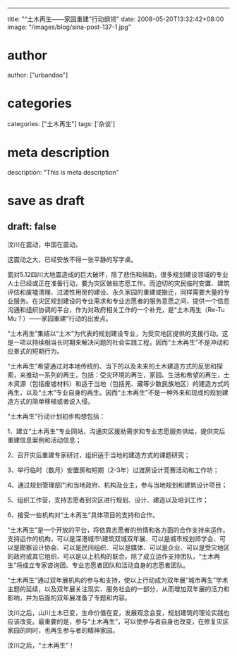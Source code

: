 
---
title: "“土木再生——家园重建”行动纲领"
date: 2008-05-20T13:32:42+08:00
image: "/images/blog/sina-post-137-1.jpg"
# author
author: ["urbandao"]
# categories
categories: ["土木再生"]
tags: ['杂谈']
# meta description
description: "This is meta description"
# save as draft
draft: false
---

汶川在震动，中国在震动。

这震动之大，已经安放不得一张平静的写字桌。

面对5.12四川大地震造成的巨大破坏，除了悲伤和捐助，很多规划建设领域的专业人士已经或正在准备行动，要为灾区做些志愿工作。而迫切的灾民临时安置、建筑评估和废墟清理、过渡性用房的建设、永久家园的重建或搬迁，同样需要大量的专业服务。在灾区规划建设的专业需求和专业志愿者的服务意愿之间，提供一个信息沟通和组织协调的平台，作为对政府相关工作的一个补充，是“土木再生（Re-Tu Mu？）——家园重建”行动的出发点。

“土木再生”集结以“土木”为代表的规划建设专业，为受灾地区提供的支援行动。这是一项以持续相当长时期来解决问题的社会实践工程，因而“土木再生”不是冲动和应景式的短期行为。

“土木再生”希望通过对本地传统的、当下的以及未来的土木建造方式的反思和探索，来推动一系列的再生，包括：受灾环境的再生，家园、生活和希望的再生，土木资源（包括废墟材料）和适于当地（包括羌、藏等少数民族地区）的建造方式的再生，以及“土木”专业自身的再生。因而“土木再生”不是一种外来和现成的规划建造方式的简单移植或者说入侵。

“土木再生”行动计划初步构想包括：

1、建立“土木再生”专业网站，沟通灾区援助需求和专业志愿服务供给，提供灾后重建信息案例和活动信息；

2、召开灾后重建专家研讨，组织适于当地的建造方式的课题研究；

3、举行临时（数月）安置房和短期（2-3年）过渡房设计竞赛活动和工作坊；

4、通过规划管理部门和当地政府、机构及业主，参与当地规划和建筑设计项目；

5、组织工作营，支持志愿者到灾区进行规划、设计、建造以及培训工作；

6、接受一些机构对“土木再生”具体项目的支持和合作。

“土木再生”是一个开放的平台，将依靠志愿者的热情和各方面的合作支持来运作。支持运作的机构，可以是深港城市\建筑双城双年展、可以是城市规划师学会、可以是勘察设计协会、可以是民间组织、可以是媒体、可以是企业、可以是受灾地区的政府或其它组织、可以是以上机构的联合。除了成立运作支持团队，“土木再生”将成立专家咨询团、专业志愿者团队和活动自身的志愿者团队。

“土木再生”通过双年展机构的参与和支持，使以上行动成为双年展“城市再生”学术主题的延续，以及双年展关注现实、服务社会的一部分，从而增加双年展的活力和影响，并为后面的双年展准备了专题和内容。

汶川之后，山川土木已变，生命价值在变，发展观念会变，规划建筑的理论实践也应该改变。最重要的是，参与“土木再生”，可以使参与者自身也改变，在修复灾区家园的同时，也再生参与者的精神家园。

汶川之后，“土木再生”！
